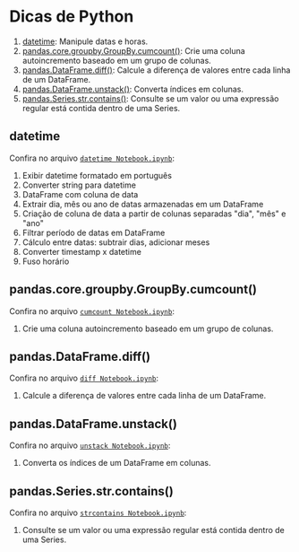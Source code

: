 ﻿# Dicas de Python
1. [datetime](#datetime): Manipule datas e horas.
2. [pandas.core.groupby.GroupBy.cumcount()](#cumcount): Crie uma coluna autoincremento baseado em um grupo de colunas.
3. [pandas.DataFrame.diff()](#diff): Calcule a diferença de valores entre cada linha de um DataFrame.
4. [pandas.DataFrame.unstack()](#unstack): Converta índices em colunas.
5. [pandas.Series.str.contains()](#strcontains): Consulte se um valor ou uma expressão regular está contida dentro de uma Series.
<a id="datetime"></a>
## datetime
Confira no arquivo [`datetime Notebook.ipynb`](https://github.com/hudsoncadan/python-tips/blob/master/dicas/datetime/datetime%20Notebook.ipynb):
1. Exibir datetime formatado em português
2. Converter string para datetime
3. DataFrame com coluna de data
4. Extrair dia, mês ou ano de datas armazenadas em um DataFrame
5. Criação de coluna de data a partir de colunas separadas "dia", "mês" e "ano"
6. Filtrar período de datas em DataFrame
7. Cálculo entre datas: subtrair dias, adicionar meses
8. Converter timestamp x datetime
9. Fuso horário
<a id="cumcount"></a>
## pandas.core.groupby.GroupBy.cumcount()
Confira no arquivo [`cumcount Notebook.ipynb`](https://github.com/hudsoncadan/python-tips/blob/master/dicas/cumcount/cumcount%20Notebook.ipynb):
<a id="diff"></a>
1. Crie uma coluna autoincremento baseado em um grupo de colunas.
## pandas.DataFrame.diff()
Confira no arquivo [`diff Notebook.ipynb`](https://github.com/hudsoncadan/python-tips/blob/master/dicas/diff/diff%20Notebook.ipynb):
1. Calcule a diferença de valores entre cada linha de um DataFrame.
<a id="unstack"></a>
## pandas.DataFrame.unstack()
Confira no arquivo [`unstack Notebook.ipynb`](https://github.com/hudsoncadan/python-tips/blob/master/dicas/unstack/unstack%20Notebook.ipynb):
1. Converta os índices de um DataFrame em colunas.
<a id="strcontains"></a>
## pandas.Series.str.contains()
Confira no arquivo [`strcontains Notebook.ipynb`](https://github.com/hudsoncadan/python-tips/blob/master/dicas/strcontains/strcontains%20Notebook.ipynb):
1. Consulte se um valor ou uma expressão regular está contida dentro de uma Series.